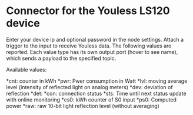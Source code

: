 # Connector for the Youless LS120 device

Enter your device ip and optional password in the node settings. Attach a trigger to the input to receive Youless data.
The following values are reported. Each value type has its own output port (hover to see name), which sends a payload to the specified topic.

Available values:

*cnt: counter in kWh
*pwr: Pwer consumption in Watt
*lvl: moving average level (intensity of reflected light on analog meters)
*dev: deviation of reflection
*det: 
*con: connection status
*sts: Time until next status update with online monitoring
*cs0: kWh counter of S0 input
*ps0: Computed power
*raw: raw 10-bit light reflection level (without averaging)

